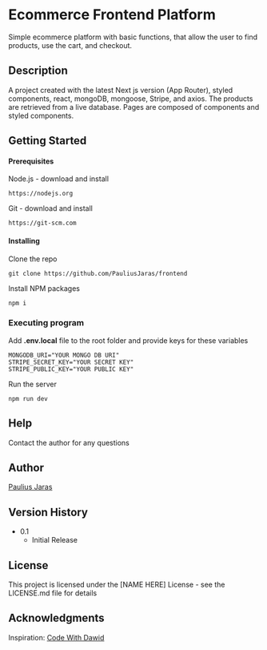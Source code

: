 # Ecommerce Frontend Platform

Simple ecommerce platform with basic functions, that allow the user to find products, use the cart, and checkout. 

## Description

A project created with the latest Next js version (App Router), styled components, react, mongoDB, mongoose, Stripe, and axios. The products are retrieved from a live database. Pages are composed of components and styled components. 

## Getting Started

#### Prerequisites
Node.js - download and install

```
https://nodejs.org
```

Git - download and install

```
https://git-scm.com
```
#### Installing

Clone the repo

```
git clone https://github.com/PauliusJaras/frontend
```

Install NPM packages

```
npm i
```

### Executing program

Add **.env.local** file to the root folder and provide keys for these variables

```
MONGODB_URI="YOUR MONGO DB URI"
STRIPE_SECRET_KEY="YOUR SECRET KEY"
STRIPE_PUBLIC_KEY="YOUR PUBLIC KEY"
```

Run the server

```
npm run dev
```

## Help

Contact the author for any questions 

## Author

[Paulius Jaras](https://www.linkedin.com/in/paulius-jaras/)

## Version History

* 0.1
    * Initial Release

## License

This project is licensed under the [NAME HERE] License - see the LICENSE.md file for details

## Acknowledgments

Inspiration: [Code With Dawid](https://github.com/dejwid/)

